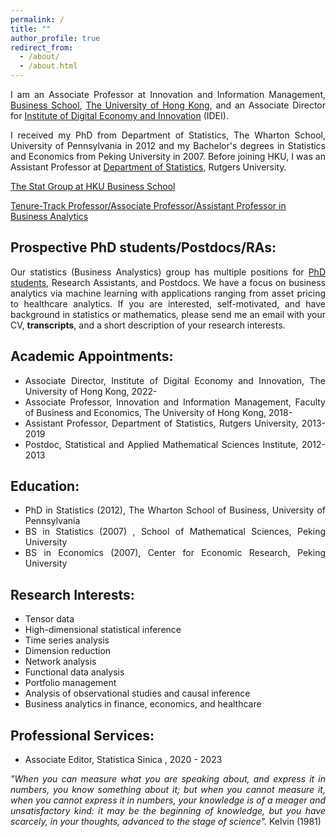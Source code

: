 ```yaml
---
permalink: /
title: ""
author_profile: true
redirect_from: 
  - /about/
  - /about.html
---
```

<style>
    ul {
        text-align: justify;
    }
</style>


<p style="text-align: justify;">
I am an Associate Professor at Innovation and Information Management, <a href="https://www.hkubs.hku.hk/">Business School</a>, <a href="https://www.hku.hk/">The University of Hong Kong</a>, and an Associate Director for <a href="https://idei.hkubs.hku.hk/">Institute of Digital Economy and Innovation</a> (IDEI). 
</p>

<p style="text-align: justify;">
I received my PhD from Department of Statistics, The Wharton School, University of Pennsylvania in 2012 and my Bachelor's degrees in Statistics and Economics from Peking University in 2007. Before joining HKU, I was an Assistant Professor at <a href="https://stat.rutgers.edu/">Department of Statistics</a>, Rutgers University.
</p>

[The Stat Group at HKU Business School](https://hkubs-stat.github.io/)

[Tenure-Track Professor/Associate Professor/Assistant Professor in Business Analytics](https://jobs.hku.hk/cw/en/listing/)


Prospective PhD students/Postdocs/RAs: 
------

<p style="text-align: justify;">
Our statistics (Business Analystics) group has multiple positions for <a href="https://phd.hkubs.hku.hk/">PhD students</a>, Research Assistants, and Postdocs. We have a focus on business analytics via machine learning with applications ranging from asset pricing to healthcare analytics. If you are interested, self-motivated, and have background in statistics or mathematics, please send me an email with your CV, <strong>transcripts</strong>, and a short description of your research interests. 
</p>

Academic Appointments:
------
<ul>
    <li>Associate Director, Institute of Digital Economy and Innovation, The University of Hong Kong, 2022-</li>
    <li>Associate Professor, Innovation and Information Management, Faculty of Business and Economics, The University of Hong Kong, 2018-</li>
    <li>Assistant Professor, Department of Statistics, Rutgers University, 2013-2019</li>
    <li>Postdoc, Statistical and Applied Mathematical Sciences Institute, 2012-2013</li>
</ul>

Education:
------
- PhD in Statistics (2012), The Wharton School of Business, University of Pennsylvania
- BS in Statistics (2007) , School of Mathematical Sciences, Peking University
- BS in Economics (2007), Center for Economic Research, Peking University

Research Interests:
------

- Tensor data
- High-dimensional statistical inference
- Time series analysis
- Dimension reduction
- Network analysis
- Functional data analysis
- Portfolio management
- Analysis of observational studies and causal inference
- Business analytics in finance, economics, and healthcare

Professional Services:
------
- Associate Editor, Statistica Sinica , 2020 - 2023

<p style="text-align: justify;">
<i>"When you can measure what you are speaking about, and express it in numbers, you know something about it; but when you cannot measure it, when you cannot express it in numbers, your knowledge is of a meager and unsatisfactory kind: it may be the beginning of knowledge, but you have scarcely, in your thoughts, advanced to the stage of science".</i> Kelvin (1981)
</p>
